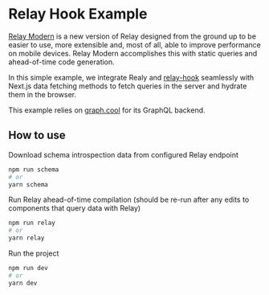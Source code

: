 # Relay Hook Example

[Relay Modern](https://relay.dev/) is a new version of Relay designed from the ground up to be easier to use, more extensible and, most of all, able to improve performance on mobile devices. Relay Modern accomplishes this with static queries and ahead-of-time code generation.

In this simple example, we integrate Realy and [relay-hook](https://github.com/relay-tools/relay-hooks) seamlessly with Next.js data fetching methods to fetch queries in the server and hydrate them in the browser.

This example relies on [graph.cool](https://www.graph.cool) for its GraphQL backend.

## How to use

Download schema introspection data from configured Relay endpoint

```bash
npm run schema
# or
yarn schema
```

Run Relay ahead-of-time compilation (should be re-run after any edits to components that query data with Relay)

```bash
npm run relay
# or
yarn relay
```

Run the project

```bash
npm run dev
# or
yarn dev
```
